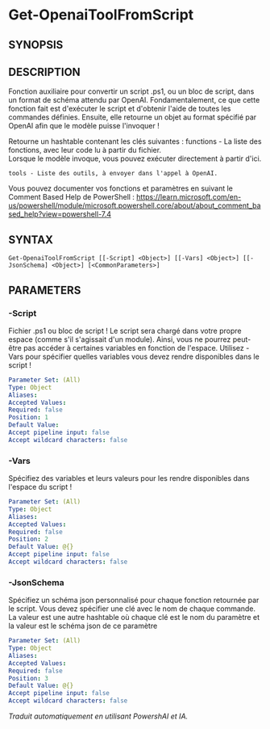 ﻿---
external help file: powershai-help.xml
schema: 2.0.0
powershai: true
---

# Get-OpenaiToolFromScript

## SYNOPSIS <!--!= @#Synop !-->


## DESCRIPTION <!--!= @#Desc !-->
Fonction auxiliaire pour convertir un script .ps1, ou un bloc de script, dans un format de schéma attendu par OpenAI.
Fondamentalement, ce que cette fonction fait est d'exécuter le script et d'obtenir l'aide de toutes les commandes définies.
Ensuite, elle retourne un objet au format spécifié par OpenAI afin que le modèle puisse l'invoquer !

Retourne un hashtable contenant les clés suivantes :
	functions - La liste des fonctions, avec leur code lu à partir du fichier.  
				Lorsque le modèle invoque, vous pouvez exécuter directement à partir d'ici.
				
	tools - Liste des outils, à envoyer dans l'appel à OpenAI.
	
Vous pouvez documenter vos fonctions et paramètres en suivant le Comment Based Help de PowerShell :
https://learn.microsoft.com/en-us/powershell/module/microsoft.powershell.core/about/about_comment_based_help?view=powershell-7.4

## SYNTAX <!--!= @#Syntax !-->

```
Get-OpenaiToolFromScript [[-Script] <Object>] [[-Vars] <Object>] [[-JsonSchema] <Object>] [<CommonParameters>]
```

## PARAMETERS <!--!= @#Params !-->

### -Script
Fichier .ps1 ou bloc de script !
Le script sera chargé dans votre propre espace (comme s'il s'agissait d'un module).
Ainsi, vous ne pourrez peut-être pas accéder à certaines variables en fonction de l'espace.
Utilisez -Vars pour spécifier quelles variables vous devez rendre disponibles dans le script !

```yml
Parameter Set: (All)
Type: Object
Aliases: 
Accepted Values: 
Required: false
Position: 1
Default Value: 
Accept pipeline input: false
Accept wildcard characters: false
```

### -Vars
Spécifiez des variables et leurs valeurs pour les rendre disponibles dans l'espace du script !

```yml
Parameter Set: (All)
Type: Object
Aliases: 
Accepted Values: 
Required: false
Position: 2
Default Value: @{}
Accept pipeline input: false
Accept wildcard characters: false
```

### -JsonSchema
Spécifiez un schéma json personnalisé pour chaque fonction retournée par le script.
Vous devez spécifier une clé avec le nom de chaque commande. La valeur est une autre hashtable où chaque clé est le nom du paramètre et la valeur est le schéma json de ce paramètre

```yml
Parameter Set: (All)
Type: Object
Aliases: 
Accepted Values: 
Required: false
Position: 3
Default Value: @{}
Accept pipeline input: false
Accept wildcard characters: false
```


<!--PowershaiAiDocBlockStart-->
_Traduit automatiquement en utilisant PowershAI et IA._
<!--PowershaiAiDocBlockEnd-->
